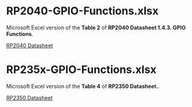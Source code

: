 # RP2040-GPIO-Functions.xlsx

Microsoft Excel version of the **Table 2** of **RP2040 Datasheet 1.4.3. GPIO Functions**.

[RP2040 Datasheet](https://datasheets.raspberrypi.com/rp2040/rp2040-datasheet.pdf)

# RP235x-GPIO-Functions.xlsx

Microsoft Excel version of the **Table 4** of **RP2350 Datasheet.**.

[RP2350 Datasheet](https://datasheets.raspberrypi.com/rp2350/rp2350-datasheet.pdf)

